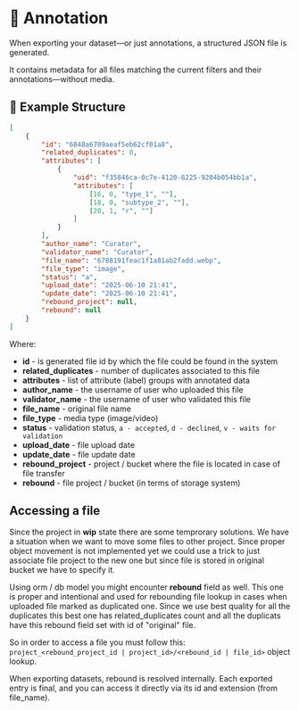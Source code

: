 # 🧾 Annotation
When exporting your dataset—or just annotations, a structured JSON file is generated.

It contains metadata for all files matching the current filters and their annotations—without media.

## 🧬 Example Structure

```json
[
    {
        "id": "6848a6709aeaf5eb62cf01a8",
        "related_duplicates": 0,
        "attributes": [
            {
                "uid": "f35846ca-0c7e-4120-8225-9204b054bb1a",
                "attributes": [
                    [16, 0, "type_1", ""],
                    [18, 0, "subtype_2", ""],
                    [20, 1, "r", ""]
                ]
            }
        ],
        "author_name": "Curator",
        "validator_name": "Curator",
        "file_name": "6788191feac1f1a81ab2fadd.webp",
        "file_type": "image",
        "status": "a",
        "upload_date": "2025-06-10 21:41",
        "update_date": "2025-06-10 21:41",
        "rebound_project": null,
        "rebound": null
    }
]
```

Where:
- **id** - is generated file id by which the file could be found in the system
- **related_duplicates** - number of duplicates associated to this file
- **attributes** - list of attribute (label) groups with annotated data
- **author_name** - the username of user who uploaded this file
- **validator_name** - the username of user who validated this file
- **file_name** - original file name
- **file_type** - media type (image/video)
- **status** - validation status, `a - accepted`, `d - declined`, `v - waits for validation`
- **upload_date** - file upload date
- **update_date** - file update date
- **rebound_project** - project / bucket where the file is located in case of file transfer
- **rebound** - file project / bucket (in terms of storage system)

## Accessing a file

Since the project in **wip** state there are some temprorary solutions.
We have a situation when we want to move some files to other project.
Since proper object movement is not implemented yet we could use a trick to just associate
file project to the new one but since file is stored in original bucket we have to specify it.

Using orm / db model you might encounter **rebound** field as well.
This one is proper and intentional and used for rebounding file lookup in cases when uploaded file marked as duplicated one.
Since we use best quality for all the duplicates this best one has related_duplicates count and all the duplicats have this rebound field set with id of "original" file.

So in order to access a file you must follow this: `project_<rebound_project_id | project_id>/<rebound_id | file_id>` object lookup.

When exporting datasets, rebound is resolved internally. Each exported entry is final, and you can access it directly via its id and extension (from file_name).
